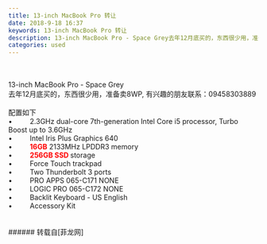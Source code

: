 ```yaml
---
title: 13-inch MacBook Pro 转让
date: 2018-9-18 16:37
keywords: 13-inch MacBook Pro 转让
description: 13-inch MacBook Pro - Space Grey去年12月底买的，东西很少用，准备卖8WP, 有兴趣的朋友联系：09458303889配置如下•         2.3GHz dual-core 7th-generation Intel Core i5 processor, Turbo Boost up to 3.6GHz•         Intel Iris Plus Graphics 640•         16GB 2133MHz LPDDR3 memory•         256GB SSD storage•         Force Touch trackpad•         Two Thunderbolt 3 ports•         PRO APPS 065-C171 NONE•         LOGIC PRO 065-C172 NONE•         Backlit Keyboard - US English•         Accessory Kit
categories: used
---
```

<td class="t_f" id="postmessage_1825334">

<br/>
<br/>
13-inch MacBook Pro - Space Grey<br/>
去年12月底买的，东西很少用，准备卖8WP, 有兴趣的朋友联系：09458303889<br/>
<br/>
配置如下<br/>
•         2.3GHz dual-core 7th-generation Intel Core i5 processor, Turbo Boost up to 3.6GHz<br/>
•         Intel Iris Plus Graphics 640<br/>
•         <font color="#ff0000"><strong>16GB</strong></font> 2133MHz LPDDR3 memory<br/>
•         <strong><font color="#ff0000">256GB SSD </font></strong>storage<br/>
•         Force Touch trackpad<br/>
•         Two Thunderbolt 3 ports<br/>
•         PRO APPS 065-C171 NONE<br/>
•         LOGIC PRO 065-C172 NONE<br/>
•         Backlit Keyboard - US English<br/>
•         Accessory Kit<br/>
<br/>
<br/>
</td>
###### 转载自[菲龙网]